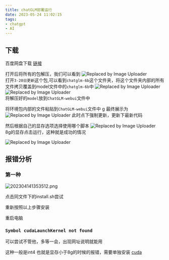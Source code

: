 ```yaml
---
title: chatGLM部署运行
date: 2023-05-24 11:02:15
tags:
- chatgpt
- AI
---
```

## 下载

百度网盘下载 [链接](//pan.baidu.com/s/1XSjBZ6U3OiVZULEjvJbd2g?pwd=tvmc)

打开后将所有的包解压，我们可以看到
![Replaced by Image Uploader](//s2.loli.net/2023/04/14/CLvU65PjMbStNmx.png)  
打开`3-20日更新`这个包,可以看到`chatglm-6b`这个文件夹，将这个文件夹内部的所有文件拷贝覆盖到model文件中的`chatglm-6b`中
![Replaced by Image Uploader](//s2.loli.net/2023/04/14/Sk6b3cH5lpL82Fn.png)  
![Replaced by Image Uploader](//s2.loli.net/2023/04/14/vPjEHn5cra9b1W2.png)  
将解压好的`model`放到`ChatGLM-webui`文件中

将环境包内部的文件粘贴到`ChatGLM-webui`文件中
g
最终展示为
![Replaced by Image Uploader](//s2.loli.net/2023/04/14/bwF6EtXlOihqADV.png) 
此时点下强制更新，更新下最新代码

然后根据自己的显存选项选择使用哪个脚本
![Replaced by Image Uploader](//s2.loli.net/2023/04/14/axS5vIfuK9yNFqe.png)  
8g的显存点击运行，这种就是成功的情况

![Replaced by Image Uploader](//s2.loli.net/2023/04/14/Ca1F9dre25gTkfp.png)



## 报错分析
### 第一种

![202304141353512.png](//s2.loli.net/2023/04/14/7YuenfiFqTvk6aM.png)

点击同文件下的install.sh尝试

重新按照以上步骤安装

重启电脑

### `Symbol cudaLaunchKernel not found`

可以尝试不管他，多等一会，出现网址说明就能用

这种一般是int4 也就是显存小于8g的时候的报错，需要单独安装 [cuda](//developer.nvidia.com/cuda-downloads)

